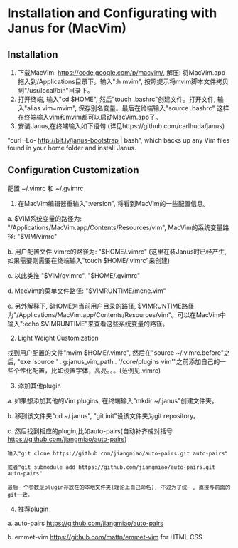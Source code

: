Installation and Configurating with Janus for (MacVim)
========

Installation
--------------------
1. 下载MacVim: https://code.google.com/p/macvim/, 解压: 将MacVim.app拖入到/Applications目录下。输入":h mvim", 按照提示将mvim脚本文件拷贝到"/usr/local/bin"目录下。
2. 打开终端, 输入"cd $HOME", 然后"touch .bashrc"创建文件。打开文件, 输入"alias vim=mvim", 保存别名变量。最后在终端输入"source .bashrc" 这样在终端输入vim和mvim都可以启动MacVim.app了。
3. 安装Janus,在终端输入如下语句 (详见https://github.com/carlhuda/janus)

  "curl -Lo- http://bit.ly/janus-bootstrap | bash", which backs up any Vim files found in your home folder and install Janus.

Configuration Customization
--------------------
配置 ~/.vimrc 和 ~/.gvimrc

1. 在MacVim编辑器重输入":version", 将看到MacVim的一些配置信息。

  a. $VIM系统变量的路径为: "/Applications/MacVim.app/Contents/Resources/vim", MacVim的系统变量路径: "$VIM/vimrc"

  b. 用户配置文件.vimrc的路径为: "$HOME/.vimrc" (这里在装Janus时已经产生, 如果需要则需要在终端输入"touch $HOME/.vimrc"来创建)
  
  c. 以此类推 "$VIM/gvimrc", "$HOME/.gvimrc"
  
  d. MacVim的菜单文件路径: "$VIMRUNTIME/mene.vim"
  
  e. 另外解释下, $HOME为当前用户目录的路径, $VIMRUNTIME路径为"/Applications/MacVim.app/Contents/Resources/vim"。可以在MacVim中输入":echo $VIMRUNTIME"来查看这些系统变量的路径。

2. Light Weight Customization

  找到用户配置的文件"mvim $HOME/.vimrc", 然后在"source ~/.vimrc.before"之后, "exe 'source ' . g:janus_vim_path . '/core/plugins vim'"之前添加自己的一些个性化配置，比如设置字体，高亮。。。(范例见.vimrc)

3. 添加其他plugin

  a. 如果想添加其他的Vim plugins, 在终端输入"mkdir ~/.janus"创建文件夹。
  
  b. 移到该文件夹"cd ~/.janus", "git init"设该文件夹为git repository。
  
  c. 然后找到相应的plugin,比如auto-pairs(自动补齐成对括号 https://github.com/jiangmiao/auto-pairs)
  
    输入"git clone https://github.com/jiangmiao/auto-pairs.git auto-pairs"
    
    或者"git submodule add https://github.com/jiangmiao/auto-pairs.git auto-pairs"
    
    最后一个参数是plugin存放在的本地文件夹(理论上自己命名), 不过为了统一, 直接与前面的git一致。

4. 推荐plugin

  a. auto-pairs https://github.com/jiangmiao/auto-pairs
  
  b. emmet-vim https://github.com/mattn/emmet-vim for HTML CSS
